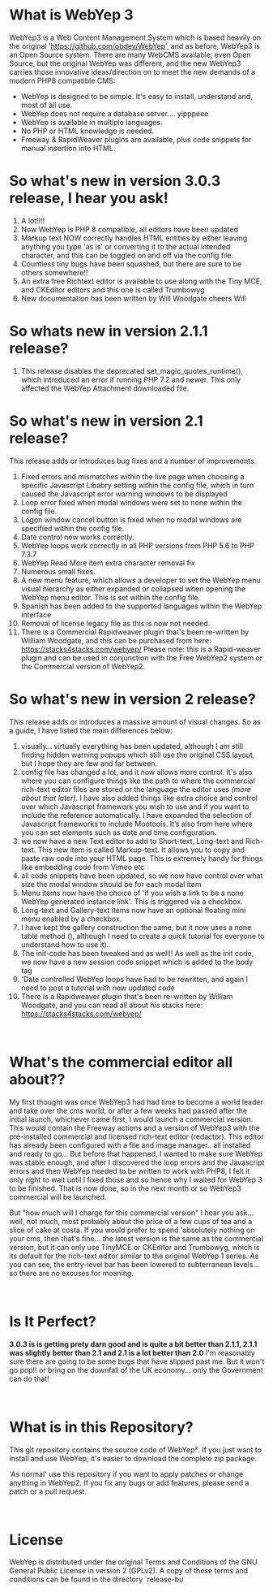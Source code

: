 What is WebYep 3
================
WebYep3 is a Web Content Management System which is based heavily on the original 'https://github.com/obdev/WebYep', 
and as before, WebYep3 is an Open Source system. 
There are many WebCMS available, even Open Source, but the original WebYep was different, and the new WebYep3 carries those innovative ideas/direction on to meet the new demands of a modern PHP8 compatible CMS:

* WebYep is designed to be simple. It's easy to install, understand and, most of all use.
* WebYep does not require a database server.... yipppeee
* WebYep is available in multiple languages.
* No PHP or HTML knowledge is needed.
* Freeway & RapidWeaver plugins are available, plus code snippets for manual insertion into HTML.



So what's new in version 3.0.3 release, I hear you ask!
============================

1. A lot!!!! 
2. Now WebYep is PHP 8 compatible, all editors have been updated
3. Markup text NOW correctly handles HTML entities by either leaving anything you type 'as is' or converting it to the actual intended character, and this can be toggled on and off via the config file.
4. Countless tiny bugs have been squashed, but there are sure to be others somewhere!!
5. An extra free Richtext editor is available to use along with the Tiny MCE, and CKEditor editors and this one is called Trumbowyg
6. New documentation has been written by Will Woodgate cheers Will 


So whats new in version 2.1.1 release?
============================

1. This release disables the deprecated set_magic_quotes_runtime(), which introduced an error if running PHP 7.2 and newer. This only affected the WebYep Attachment downloaded file.



So what's new in version 2.1 release?
============================

This release adds or introduces bug fixes and a number of improvements.

1. Fixed errors and mismatches within the live page when choosing a specific Javascript Libabry setting within the config file, which in turn caused the Javascript error warning windows to be displayed
2. Loop error fixed when modal windows were set to none within the config file.
3. Logon window cancel button is fixed when no modal windows are specified within the config file.
4. Date control now works correctly.
5. WebYep loops work correctly in all PHP versions from PHP 5.6 to PHP 7.3.7
6. WebYep Read More item extra character removal fix
7. Numerous small fixes.
8. A new menu feature, which allows a developer to set the WebYep menu visual hierarchy as either expanded or collapsed when opening the WebYep menu editor. This is set within the config file.
9. Spanish has been added to the supported languages within the WebYep interface
10. Removal of license legacy file as this is now not needed.
11. There is a Commercial Rapidweaver plugin that's been re-written by William Woodgate, and this can be purchased from here: https://stacks4stacks.com/webyep/  Please note: this is a Rapid-weaver plugin and can be used in conjunction with the Free WebYep2 system or the Commercial version of WebYep2.



So what's new in version 2 release?
============================

This release adds or introduces a massive amount of visual changes. So as a guide, I have listed the main differences below:

1. visually… virtually everything has been updated, although I am still finding hidden warning popups which still use the original CSS layout, but I hope they are few and far between.
2. config file has changed a lot, and it now allows more control. It's also where you can configure things like the path to where the commercial rich-text editor files are stored or the language the editor uses *(more about that later)*. I have also added things like extra choice and control over which Javascript framework you wish to use and if you want to include the reference automatically. I have expanded the selection of Javascript frameworks to include Mootools. It’s also from here where you can set elements such as date and time configuration.
3. we now have a new Text editor to add to Short-text, Long-text and Rich-text. This new item is called Markup-text. It allows you to copy and paste raw code into your HTML page. This is extremely handy for things like embedding code from Vimeo etc
4. all code snippets have been updated, so we now have control over what size the modal window should be for each modal item
5. Menu items now have the choice of 'if you wish a link to be a none WebYep generated instance link'. This is triggered via a checkbox.
6. Long-text and Gallery-text items now have an optional floating mini menu enabled by a checkbox.
7. I have kept the gallery construction the same, but it now uses a none table method (), although I need to create a quick tutorial for everyone to understand how to use it).
8. The init-code has been tweaked and as well!! As well as the init code, we now have a new session code snippet which is added to the body tag
9. 'Date controlled WebYep loops have had to be rewritten, and again I need to post a tutorial with new updated code
10. There is a Rapidweaver plugin that's been re-written by William Woodgate, and you can read all about his stacks here: https://stacks4stacks.com/webyep/

 

What's the commercial editor all about??
============================

My first thought was once WebYep3 had had time to become a world leader and take over the cms world, or after a few weeks had passed after the initial launch, whichever came first, I would launch a commercial version. This would contain the Freeway actions and a version of WebYep3 with the pre-installed commercial and licensed rich-text editor (redactor). This editor has already been configured with a file and image manager.. all installed and ready to go...
But before that happened, I wanted to make sure WebYep was stable enough, and after I discovered the loop errors and the Javascript errors and then WebYep needed to be written to work with PHP8, I felt it only right to wait until I fixed those and so hence why I waited for WebYep 3 to be finished. That is now done, so in the next month or so WebYep3 commercial will be launched.

But "how much will I charge for this commercial version" I hear you ask... well, not much, most probably about the price of a few cups of tea and a slice of cake at costa. 
If you would prefer to spend 'absolutely nothing on your cms, then that's fine... the latest version is the same as the commercial version, but it can only use TinyMCE or CKEditor and Trumbowyg, which is its default for the rich-text editor similar to the original WebYep 1 series.
As you can see, the entry-level bar has been lowered to subterranean levels... so there are no excuses for moaning.

 

Is It Perfect?
============================

**3.0.3 is is getting prety darn good and is quite a bit better than 2.1.1, 2.1.1 was slightly better than 2.1 and 2.1 is a lot better than 2.0** I'm reasonably sure there are going to be some bugs that have slipped past me.
But it won't go pop!! or bring on the downfall of the UK economy... only the Government can do that!

 

What is in this Repository?
============================

This git repository contains the source code of WebYep². If you just want to
install and use WebYep; it's easier to download the complete zip package.

'As normal' use this repository if you want to apply patches or change anything in WebYep2.
If you fix any bugs or add features, please send a patch or a pull request.

 

License
========

WebYep is distributed under the original  Terms and Conditions of the GNU General Public License in version 2 (GPLv2). A copy of these terms and conditions can be found in the directory `release-bu